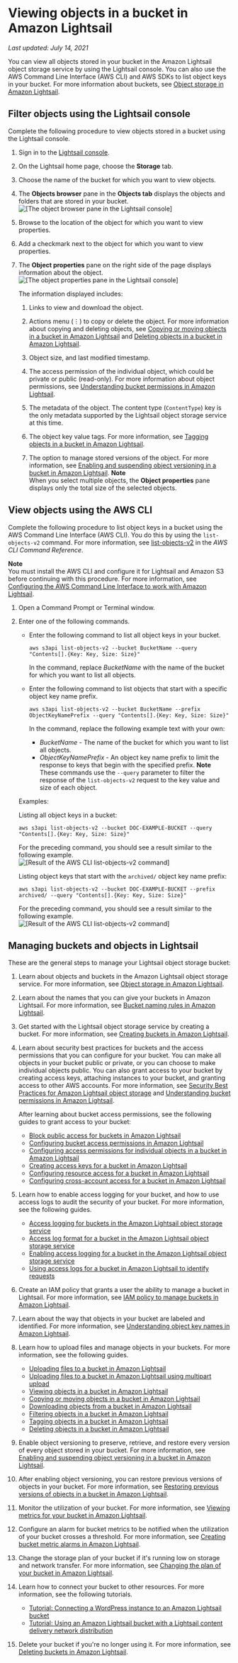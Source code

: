 # Viewing objects in a bucket in Amazon Lightsail<a name="amazon-lightsail-viewing-objects-in-a-bucket"></a>

 *Last updated: July 14, 2021* 

You can view all objects stored in your bucket in the Amazon Lightsail object storage service by using the Lightsail console\. You can also use the AWS Command Line Interface \(AWS CLI\) and AWS SDKs to list object keys in your bucket\. For more information about buckets, see [Object storage in Amazon Lightsail](buckets-in-amazon-lightsail.md)\.

## Filter objects using the Lightsail console<a name="view-objects-lightsail-console"></a>

Complete the following procedure to view objects stored in a bucket using the Lightsail console\.

1. Sign in to the [Lightsail console](https://lightsail.aws.amazon.com/)\.

1. On the Lightsail home page, choose the **Storage** tab\.

1. Choose the name of the bucket for which you want to view objects\.

1. The **Objects browser** pane in the **Objects tab** displays the objects and folders that are stored in your bucket\.  
![\[The object browser pane in the Lightsail console\]](https://d9yljz1nd5001.cloudfront.net/en_us/f1c62fa5316bf1df017e7afb5a0e0a21/images/amazon-lightsail-bucket-object-browser-pane.png)

1. Browse to the location of the object for which you want to view properties\.

1. Add a checkmark next to the object for which you want to view properties\.

1. The **Object properties** pane on the right side of the page displays information about the object\.  
![\[The object properties pane in the Lightsail console\]](https://d9yljz1nd5001.cloudfront.net/en_us/f1c62fa5316bf1df017e7afb5a0e0a21/images/amazon-lightsail-bucket-object-properties-pane.png)

   The information displayed includes:

   1. Links to view and download the object\.

   1. Actions menu \(⋮\) to copy or delete the object\. For more information about copying and deleting objects, see [Copying or moving objects in a bucket in Amazon Lightsail](amazon-lightsail-copying-moving-bucket-objects.md) and [Deleting objects in a bucket in Amazon Lightsail](amazon-lightsail-deleting-bucket-objects.md)\.

   1. Object size, and last modified timestamp\.

   1. The access permission of the individual object, which could be private or public \(read\-only\)\. For more information about object permissions, see [Understanding bucket permissions in Amazon Lightsail](amazon-lightsail-understanding-bucket-permissions.md)\.

   1. The metadata of the object\. The content type \(`ContentType`\) key is the only metadata supported by the Lightsail object storage service at this time\.

   1. The object key value tags\. For more information, see [Tagging objects in a bucket in Amazon Lightsail](amazon-lightsail-tagging-bucket-objects.md)\.

   1. The option to manage stored versions of the object\. For more information, see [Enabling and suspending object versioning in a bucket in Amazon Lightsail](amazon-lightsail-managing-bucket-object-versioning.md)\.
**Note**  
When you select multiple objects, the **Object properties** pane displays only the total size of the selected objects\.

## View objects using the AWS CLI<a name="view-objects-aws-cli"></a>

Complete the following procedure to list object keys in a bucket using the AWS Command Line Interface \(AWS CLI\)\. You do this by using the `list-objects-v2` command\. For more information, see [list\-objects\-v2](https://docs.aws.amazon.com/cli/latest/reference/s3api/list-objects-v2.html) in the *AWS CLI Command Reference*\.

**Note**  
You must install the AWS CLI and configure it for Lightsail and Amazon S3 before continuing with this procedure\. For more information, see [Configuring the AWS Command Line Interface to work with Amazon Lightsail](lightsail-how-to-set-up-and-configure-aws-cli.md)\.

1. Open a Command Prompt or Terminal window\.

1. Enter one of the following commands\.
   + Enter the following command to list all object keys in your bucket\.

     ```
     aws s3api list-objects-v2 --bucket BucketName --query "Contents[].{Key: Key, Size: Size}"
     ```

     In the command, replace *BucketName* with the name of the bucket for which you want to list all objects\.
   + Enter the following command to list objects that start with a specific object key name prefix\.

     ```
     aws s3api list-objects-v2 --bucket BucketName --prefix ObjectKeyNamePrefix --query "Contents[].{Key: Key, Size: Size}"
     ```

     In the command, replace the following example text with your own:
     + *BucketName* \- The name of the bucket for which you want to list all objects\.
     + *ObjectKeyNamePrefix* \- An object key name prefix to limit the response to keys that begin with the specified prefix\.
**Note**  
These commands use the `--query` parameter to filter the response of the `list-objects-v2` request to the key value and size of each object\.

   Examples:

   Listing all object keys in a bucket:

   ```
   aws s3api list-objects-v2 --bucket DOC-EXAMPLE-BUCKET --query "Contents[].{Key: Key, Size: Size}"
   ```

   For the preceding command, you should see a result similar to the following example\.  
![\[Result of the AWS CLI list-objects-v2 command\]](https://d9yljz1nd5001.cloudfront.net/en_us/f1c62fa5316bf1df017e7afb5a0e0a21/images/amazon-lightsail-s3api-list-objects-v2-result.png)

   Listing object keys that start with the `archived/` object key name prefix:

   ```
   aws s3api list-objects-v2 --bucket DOC-EXAMPLE-BUCKET --prefix archived/ --query "Contents[].{Key: Key, Size: Size}"
   ```

   For the preceding command, you should see a result similar to the following example\.  
![\[Result of the AWS CLI list-objects-v2 command\]](https://d9yljz1nd5001.cloudfront.net/en_us/f1c62fa5316bf1df017e7afb5a0e0a21/images/amazon-lightsail-s3api-list-objects-v2-prefix-result.png)

## Managing buckets and objects in Lightsail<a name="viewing-objects-managing-buckets-and-objects"></a>

These are the general steps to manage your Lightsail object storage bucket:

1. Learn about objects and buckets in the Amazon Lightsail object storage service\. For more information, see [Object storage in Amazon Lightsail](buckets-in-amazon-lightsail.md)\.

1. Learn about the names that you can give your buckets in Amazon Lightsail\. For more information, see [Bucket naming rules in Amazon Lightsail](bucket-naming-rules-in-amazon-lightsail.md)\.

1. Get started with the Lightsail object storage service by creating a bucket\. For more information, see [Creating buckets in Amazon Lightsail](amazon-lightsail-creating-buckets.md)\.

1. Learn about security best practices for buckets and the access permissions that you can configure for your bucket\. You can make all objects in your bucket public or private, or you can choose to make individual objects public\. You can also grant access to your bucket by creating access keys, attaching instances to your bucket, and granting access to other AWS accounts\. For more information, see [Security Best Practices for Amazon Lightsail object storage](amazon-lightsail-bucket-security-best-practices.md) and [Understanding bucket permissions in Amazon Lightsail](amazon-lightsail-understanding-bucket-permissions.md)\.

   After learning about bucket access permissions, see the following guides to grant access to your bucket:
   + [Block public access for buckets in Amazon Lightsail](amazon-lightsail-block-public-access-for-buckets.md)
   + [Configuring bucket access permissions in Amazon Lightsail](amazon-lightsail-configuring-bucket-permissions.md)
   + [Configuring access permissions for individual objects in a bucket in Amazon Lightsail](amazon-lightsail-configuring-individual-object-access.md)
   + [Creating access keys for a bucket in Amazon Lightsail](amazon-lightsail-creating-bucket-access-keys.md)
   + [Configuring resource access for a bucket in Amazon Lightsail](amazon-lightsail-configuring-bucket-resource-access.md)
   + [Configuring cross\-account access for a bucket in Amazon Lightsail](amazon-lightsail-configuring-bucket-cross-account-access.md)

1. Learn how to enable access logging for your bucket, and how to use access logs to audit the security of your bucket\. For more information, see the following guides\.
   + [Access logging for buckets in the Amazon Lightsail object storage service](amazon-lightsail-bucket-access-logs.md)
   + [Access log format for a bucket in the Amazon Lightsail object storage service](amazon-lightsail-bucket-access-log-format.md)
   + [Enabling access logging for a bucket in the Amazon Lightsail object storage service](amazon-lightsail-enabling-bucket-access-logs.md)
   + [Using access logs for a bucket in Amazon Lightsail to identify requests](amazon-lightsail-using-bucket-access-logs.md)

1. Create an IAM policy that grants a user the ability to manage a bucket in Lightsail\. For more information, see [IAM policy to manage buckets in Amazon Lightsail](amazon-lightsail-bucket-management-policies.md)\.

1. Learn about the way that objects in your bucket are labeled and identified\. For more information, see [Understanding object key names in Amazon Lightsail](understanding-bucket-object-key-names-in-amazon-lightsail.md)\.

1. Learn how to upload files and manage objects in your buckets\. For more information, see the following guides\.
   + [Uploading files to a bucket in Amazon Lightsail](amazon-lightsail-uploading-files-to-a-bucket.md)
   + [Uploading files to a bucket in Amazon Lightsail using multipart upload](amazon-lightsail-uploading-files-to-a-bucket-using-multipart-upload.md)
   + [Viewing objects in a bucket in Amazon Lightsail](#amazon-lightsail-viewing-objects-in-a-bucket)
   + [Copying or moving objects in a bucket in Amazon Lightsail](amazon-lightsail-copying-moving-bucket-objects.md)
   + [Downloading objects from a bucket in Amazon Lightsail](amazon-lightsail-downloading-bucket-objects.md)
   + [Filtering objects in a bucket in Amazon Lightsail](amazon-lightsail-filtering-bucket-objects.md)
   + [Tagging objects in a bucket in Amazon Lightsail](amazon-lightsail-tagging-bucket-objects.md)
   + [Deleting objects in a bucket in Amazon Lightsail](amazon-lightsail-deleting-bucket-objects.md)

1. Enable object versioning to preserve, retrieve, and restore every version of every object stored in your bucket\. For more information, see [Enabling and suspending object versioning in a bucket in Amazon Lightsail](amazon-lightsail-managing-bucket-object-versioning.md)\.

1. After enabling object versioning, you can restore previous versions of objects in your bucket\. For more information, see [Restoring previous versions of objects in a bucket in Amazon Lightsail](amazon-lightsail-restoring-bucket-object-versions.md)\.

1. Monitor the utilization of your bucket\. For more information, see [Viewing metrics for your bucket in Amazon Lightsail](amazon-lightsail-viewing-bucket-metrics.md)\.

1. Configure an alarm for bucket metrics to be notified when the utilization of your bucket crosses a threshold\. For more information, see [Creating bucket metric alarms in Amazon Lightsail](amazon-lightsail-adding-bucket-metric-alarms.md)\.

1. Change the storage plan of your bucket if it's running low on storage and network transfer\. For more information, see [Changing the plan of your bucket in Amazon Lightsail](amazon-lightsail-changing-bucket-plans.md)\.

1. Learn how to connect your bucket to other resources\. For more information, see the following tutorials\.
   + [Tutorial: Connecting a WordPress instance to an Amazon Lightsail bucket](amazon-lightsail-connecting-buckets-to-wordpress.md)
   + [Tutorial: Using an Amazon Lightsail bucket with a Lightsail content delivery network distribution](amazon-lightsail-using-distributions-with-buckets.md)

1. Delete your bucket if you're no longer using it\. For more information, see [Deleting buckets in Amazon Lightsail](amazon-lightsail-deleting-buckets.md)\.